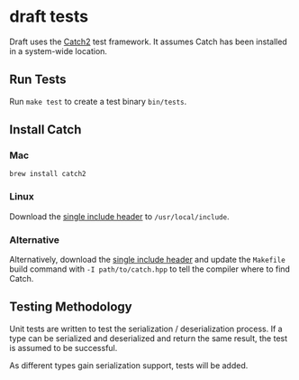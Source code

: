# draft tests

Draft uses the [Catch2](https://github.com/catchorg/Catch2) test framework. It assumes Catch has been installed in a system-wide location.

## Run Tests

Run `make test` to create a test binary `bin/tests`.

## Install Catch

### Mac

`brew install catch2`

### Linux

Download the [single include header](https://github.com/catchorg/Catch2/blob/master/single_include/catch2/catch.hpp) to `/usr/local/include`.

### Alternative

Alternatively, download the [single include header](https://github.com/catchorg/Catch2/blob/master/single_include/catch2/catch.hpp) and update the `Makefile` build command with `-I path/to/catch.hpp` to tell the compiler where to find Catch.

## Testing Methodology

Unit tests are written to test the serialization / deserialization process. If a type can be serialized and deserialized and return the same result, the test is assumed to be successful.

As different types gain serialization support, tests will be added.
